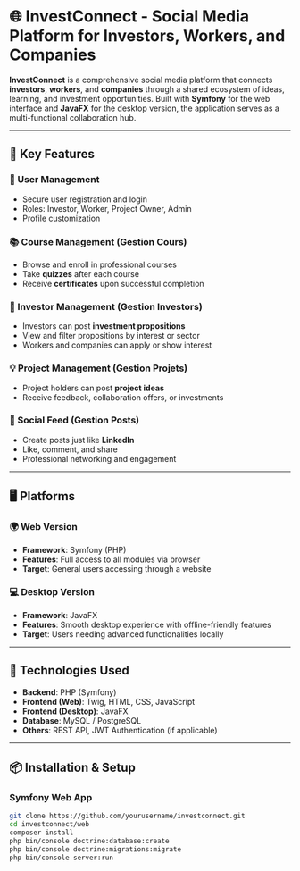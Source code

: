 # 🌐 InvestConnect - Social Media Platform for Investors, Workers, and Companies

**InvestConnect** is a comprehensive social media platform that connects **investors**, **workers**, and **companies** through a shared ecosystem of ideas, learning, and investment opportunities. Built with **Symfony** for the web interface and **JavaFX** for the desktop version, the application serves as a multi-functional collaboration hub.

---

## 🚀 Key Features

### 🔐 User Management
- Secure user registration and login
- Roles: Investor, Worker, Project Owner, Admin
- Profile customization

### 📚 Course Management (Gestion Cours)
- Browse and enroll in professional courses
- Take **quizzes** after each course
- Receive **certificates** upon successful completion

### 💼 Investor Management (Gestion Investors)
- Investors can post **investment propositions**
- View and filter propositions by interest or sector
- Workers and companies can apply or show interest

### 💡 Project Management (Gestion Projets)
- Project holders can post **project ideas**
- Receive feedback, collaboration offers, or investments

### 📝 Social Feed (Gestion Posts)
- Create posts just like **LinkedIn**
- Like, comment, and share
- Professional networking and engagement

---

## 🖥️ Platforms

### 🌍 Web Version
- **Framework**: Symfony (PHP)
- **Features**: Full access to all modules via browser
- **Target**: General users accessing through a website

### 💻 Desktop Version
- **Framework**: JavaFX
- **Features**: Smooth desktop experience with offline-friendly features
- **Target**: Users needing advanced functionalities locally

---

## 🧰 Technologies Used

- **Backend**: PHP (Symfony)
- **Frontend (Web)**: Twig, HTML, CSS, JavaScript
- **Frontend (Desktop)**: JavaFX
- **Database**: MySQL / PostgreSQL
- **Others**: REST API, JWT Authentication (if applicable)

---

## 📦 Installation & Setup

### Symfony Web App

```bash
git clone https://github.com/yourusername/investconnect.git
cd investconnect/web
composer install
php bin/console doctrine:database:create
php bin/console doctrine:migrations:migrate
php bin/console server:run
